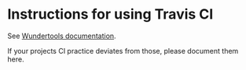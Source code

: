 Instructions for using Travis CI
================================

See [Wundertools documentation](https://wundertools.wunder.io).

If your projects CI practice deviates from those, please document them here.

